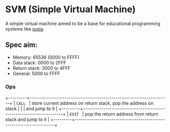 SVM (Simple Virtual Machine)
============================

A simple virtual machine aimed to be a base for educational programming systems
like [popa](https://github.com/AmalIrfan/popa).

## Spec aim:

- Memory: 65536 (0000 to FFFF)
- Data stack: 0000 to 2FFF
- Return stack: 3000 to 4FFF
- General: 5000 to FFFF

### Ops

+---------+--------------------------------------------------------------------+
| `CALL ` | store current address on return stack, pop the address on stack    |
|         | and jump to it                                                     |
+---------+--------------------------------------------------------------------+
| `EXIT ` | pop the return address from return stack and jump to it            |
+---------+--------------------------------------------------------------------+
